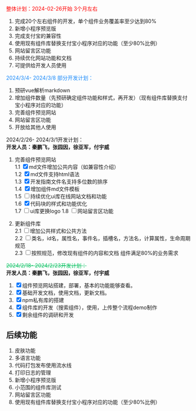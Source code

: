 <span style="color:red;">整体计划：2024-02-26开始 3个月左右</span> 
1. 完成20个左右组件的开发，单个组件业务覆盖率至少达到80%
2. 新增小程序预览版
3. 完成支付宝的兼容性
4. 使用现有组件库替换支付宝小程序对应的功能（至少80%比例）
5. 网站留言区功能
6. 持续优化网站功能和文档
7. 可提供给开发人员使用

<span style="color:#1989FA;">2024/3/4- 2024/3/8 部分开发计划：</span>  
1. 预研vue解析markdown
2. 增加组件数量（先预研确定组件功能和样式，再开发）（现有组件库替换支付宝小程序对应的功能）
3. 完善组件预览网站
4. 网站留言区功能
5. 开放给其他人使用

2024/2/26- 2024/3/1开发计划：  
**开发人员：秦鹏飞，张园因，徐亚军，付宇威**
1. 完善组件预览网站  
	1.1 <input type="checkbox" checked>md文件增加公共内容（如兼容性介绍）  
	1.2 <input type="checkbox" checked>md文件支持html语法  
	1.3 <input type="checkbox" checked>开发指南文件名支持多位数的排序  
	1.4 <input type="checkbox" checked>增加组件md文件模板  
	1.5 <input type="checkbox">持续优化ui库在线网站文档和功能  
	1.6 <input type="checkbox" checked>代码块的样式和功能优化  
	1.7 <input type="checkbox">ui库更换logo
	1.8 <input type="checkbox">网站留言区功能
	
2. 更新组件库  
	2.1 <input type="checkbox">增加公共样式和公共方法  
	2.2 <input type="checkbox">类名，id名，属性名，事件名，插槽名，方法名，计算属性，生命周期规范  
	2.3 <input type="checkbox">按照规范，修改现有组件的内容和文档 组件满足80%的业务需求

<span style="color:#07C160;text-decoration: line-through;">2024/2/18- 2024/2/23开发计划：</span>  
**开发人员：秦鹏飞，张园因，徐亚军，付宇威**
1. <input type="checkbox" checked>组件预览网站搭建，部署，基本的功能能够查看。
2. <input type="checkbox" checked>基础开发文档，使用文档，更新文档。
3. <input type="checkbox" checked>npm私有库的搭建
4. <input type="checkbox" checked>组件库的开发（搜索组件），使用，上传整个流程demo制作
5. <input type="checkbox" checked>剩余组件的调研和开发

## 后续功能
1. 皮肤功能
2. 多语言功能
3. 代码打包发布使用流水线
4. 打印日志的管理
5. 新增小程序预览版
6. 小范围的组件库测试
7. 网站留言区功能
8. 使用现有组件库替换支付宝小程序对应的功能（至少80%比例）